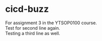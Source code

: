# cicd-buzz
For assignment 3 in the YTSOP0100 course.  
Test for second line again.  
Testing a third line as well.
